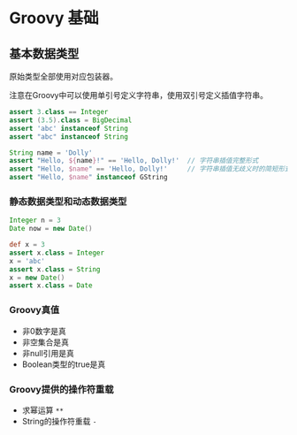 # Groovy 基础

## 基本数据类型

原始类型全部使用对应包装器。

注意在Groovy中可以使用单引号定义字符串，使用双引号定义插值字符串。

```groovy
assert 3.class == Integer
assert (3.5).class = BigDecimal
assert 'abc' instanceof String
assert "abc" instanceof String

String name = 'Dolly'
assert "Hello, ${name}!" == 'Hello, Dolly!'  // 字符串插值完整形式
assert "Hello, $name" == 'Hello, Dolly!'     // 字符串插值无歧义时的简短形式
assert "Hello, $name" instanceof GString
```

### 静态数据类型和动态数据类型

```groovy
Integer n = 3
Date now = new Date()

def x = 3
assert x.class = Integer
x = 'abc'
assert x.class = String
x = new Date()
assert x.class = Date
```

### Groovy真值

- 非0数字是真
- 非空集合是真
- 非null引用是真
- Boolean类型的true是真

### Groovy提供的操作符重载

- 求幂运算 `**`
- String的操作符重载 `-`

